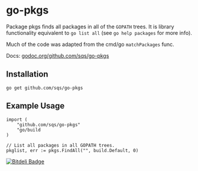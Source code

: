 go-pkgs
=======
Package pkgs finds all packages in all of the `GOPATH` trees. It is
library functionality equivalent to `go list all` (see `go help
packages` for more info).

Much of the code was adapted from the cmd/go `matchPackages` func.

Docs: [godoc.org/github.com/sqs/go-pkgs](http://godoc.org/github.com/sqs/go-pkgs)

## Installation

	go get github.com/sqs/go-pkgs

## Example Usage

    import (
        "github.com/sqs/go-pkgs"
        "go/build
    )

    // List all packages in all GOPATH trees.
    pkglist, err := pkgs.FindAll("", build.Default, 0)


[![Bitdeli Badge](https://d2weczhvl823v0.cloudfront.net/sqs/go-pkgs/trend.png)](https://bitdeli.com/free "Bitdeli Badge")

